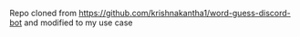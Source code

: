 Repo cloned from https://github.com/krishnakantha1/word-guess-discord-bot and modified to my use case
